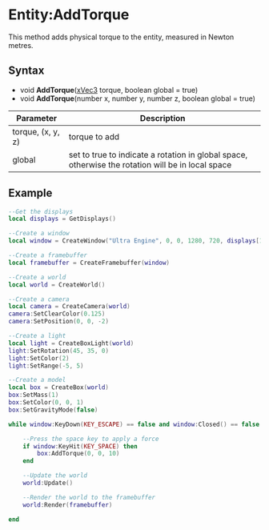 # Entity:AddTorque

This method adds physical torque to the entity, measured in Newton metres.

## Syntax

- void **AddTorque**([xVec3](xVec3.md) torque, boolean global = true)
- void **AddTorque**(number x, number y, number z, boolean global = true)

| Parameter | Description |
| - | - |
| torque, (x, y, z) | torque to add |
| global | set to true to indicate a rotation in global space, otherwise the rotation will be in local space |

## Example

```lua
--Get the displays
local displays = GetDisplays()

--Create a window
local window = CreateWindow("Ultra Engine", 0, 0, 1280, 720, displays[1], WINDOW_CENTER | WINDOW_TITLEBAR)

--Create a framebuffer
local framebuffer = CreateFramebuffer(window)

--Create a world
local world = CreateWorld()

--Create a camera
local camera = CreateCamera(world)
camera:SetClearColor(0.125)
camera:SetPosition(0, 0, -2)

--Create a light
local light = CreateBoxLight(world)
light:SetRotation(45, 35, 0)
light:SetColor(2)
light:SetRange(-5, 5)

--Create a model
local box = CreateBox(world)
box:SetMass(1)
box:SetColor(0, 0, 1)
box:SetGravityMode(false)

while window:KeyDown(KEY_ESCAPE) == false and window:Closed() == false do

	--Press the space key to apply a force
	if window:KeyHit(KEY_SPACE) then
		box:AddTorque(0, 0, 10)
	end

	--Update the world
	world:Update()

	--Render the world to the framebuffer
	world:Render(framebuffer)

end
```
